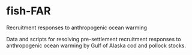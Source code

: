 # fish-FAR
Recruitment responses to anthropogenic ocean warming

Data and scripts for resolving pre-settlement recruitment responses to anthropogenic ocean warming by Gulf of Alaska cod and pollock stocks.